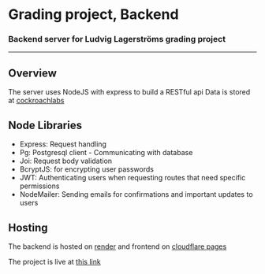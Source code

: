 # Grading project, Backend

### Backend server for Ludvig Lagerströms grading project
---

## Overview

The server uses NodeJS with express to build a RESTful api
Data is stored at [cockroachlabs](https://www.cockroachlabs.com/)


## Node Libraries
- Express: Request handling
- Pg: Postgresql client - Communicating with database
- Joi: Request body validation
- BcryptJS: for encrypting user passwords
- JWT: Authenticating users when requesting routes that need specific permissions
- NodeMailer: Sending emails for confirmations and important updates to users


## Hosting
The backend is hosted on [render](https://render.com/) and frontend on [cloudflare pages](https://pages.cloudflare.com/)

The project is live at [this link](https://taxami.pages.dev/)
